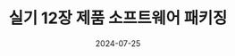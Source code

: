 ---
title: "실기 12장 제품 소프트웨어 패키징"
excerpt: "제품 소프트웨어 패키징"

wirter: Myeongwoo Yoon
categories:
  - 정보처리기사
tags:
  - 정보처리기사

toc: true
toc_sticky: true
 
date: 2024-07-25
last_modified_at: 2024-07-25
---